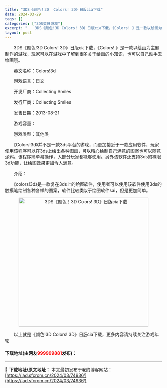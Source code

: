 ```yaml
---
title: "3DS《颜色！3D  Colors! 3D》日版cia下载"
date: 2024-03-29
tags: []
categories: ["3DS英日游戏"]
excerpt: "　　3DS《颜色!3D Colors! 3D》日版cia下载，《Colors! 》是一款以绘画为主题制作的游戏，玩家可以在游戏中了解到很多关于绘画的小知识，也可以自己动手去绘画哦。 　　英文名称：Colors!3d 　　游戏语言：日文 　　开发厂商：Collecting Smiles 　　发行厂商：&hellip;"
layout: post
---
```


 <p>　　3DS《颜色!3D Colors! 3D》日版cia下载，《Colors! 》是一款以绘画为主题制作的游戏，玩家可以在游戏中了解到很多关于绘画的小知识，也可以自己动手去绘画哦。</p> <p>　　英文名称：Colors!3d</p> <p>　　游戏语言：日文</p> <p>　　开发厂商：Collecting Smiles</p> <p>　　发行厂商：Collecting Smiles</p> <p>　　发售日期：2013-08-21</p> <p>　　游戏容量：</p> <p>　　游戏类型：其他类</p> <p>　　《Colors!3d》并不是一款3ds平台的游戏，而更加接近于一款应用软件，玩家使用该程序可以在3ds上绘出各种图画，可以精心绘制自己满意的图案也可以随意涂鸦。该程序简单易操作，大部分玩家都能够使用。另外该软件还支持3ds的裸眼3d功能，让绘图效果更加令人满意。</p> <p>　　介绍：</p> <p>　　《colors!3d》是一款复在3ds上的绘图软件，使用者可以使用该软件使用3ds的触摸笔绘制各种各样的图案，软件比较类似于绘图软件sai，但是更加简单。</p> <p align="center"><img align="" border="0" src="https://lad.sfcrom.cn/wp-content/uploads/2024/03/20240329_660633e3424bb.jpg" width="416" alt="3DS《颜色！3D  Colors! 3D》日版cia下载" /></p> <p>　　以上就是《颜色!3D Colors! 3D》日版cia下载，更多内容请持续关注游戏年轮</p> <p><h4>下载地址(由网友<font color="red">999999881</font>发布)：</h4></p> 

---
📖 **下载地址/原文地址：** 本文最初发布于我的博客网站：[https://lad.sfcrom.cn/2024/03/74936/](https://lad.sfcrom.cn/2024/03/74936/)
